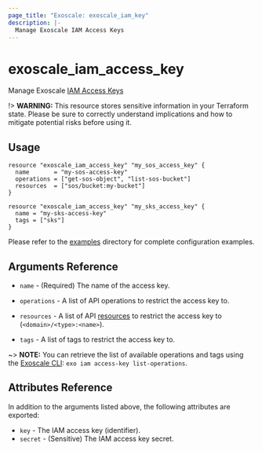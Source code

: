 ```yaml
---
page_title: "Exoscale: exoscale_iam_key"
description: |-
  Manage Exoscale IAM Access Keys
---
```


# exoscale\_iam\_access\_key

Manage Exoscale [IAM Access Keys](https://community.exoscale.com/documentation/iam/)

!> **WARNING:** This resource stores sensitive information in your Terraform state. Please be sure to correctly understand implications and how to mitigate potential risks before using it.


## Usage

```hcl
resource "exoscale_iam_access_key" "my_sos_access_key" {
  name       = "my-sos-access-key"
  operations = ["get-sos-object", "list-sos-bucket"]
  resources  = ["sos/bucket:my-bucket"]
}

resource "exoscale_iam_access_key" "my_sks_access_key" {
  name = "my-sks-access-key"
  tags = ["sks"]
}
```

Please refer to the [examples](../../examples/) directory for complete configuration examples.


## Arguments Reference

[cli]: https://github.com/exoscale/cli/
[iam-resource]: https://community.exoscale.com/documentation/iam/quick-start/#restricting-api-access-keys-to-resources

* `name` - (Required) The name of the access key.

* `operations` - A list of API operations to restrict the access key to.
* `resources` - A list of API [resources][iam-resource] to restrict the access key to (`<domain>/<type>:<name>`).
* `tags` - A list of tags to restrict the access key to.

~> **NOTE:** You can retrieve the list of available operations and tags using the [Exoscale CLI][cli]: `exo iam access-key list-operations`.


## Attributes Reference

In addition to the arguments listed above, the following attributes are exported:

* `key` - The IAM access key (identifier).
* `secret` - (Sensitive) The IAM access key secret.
